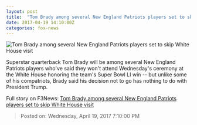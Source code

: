 ```yaml
---
layout: post
title:  "Tom Brady among several New England Patriots players set to skip White House visit"
date: 2017-04-19 14:10:00Z
categories: fox-news
---
```


![Tom Brady among several New England Patriots players set to skip White House visit](http://a57.foxnews.com/media2.foxnews.com/BrightCove/694940094001/2017/02/11/0/0/694940094001_5319767562001_5319769089001-vs.jpg?ve=1)

Superstar quarterback Tom Brady will be among several New England Patriots players who've said they won't attend Wednesday's ceremony at the White House honoring the team's Super Bowl LI win -- but unlike some of his compatriots, Brady said his decision not to go has nothing to do with President Trump.


Full story on F3News: [Tom Brady among several New England Patriots players set to skip White House visit](http://www.f3nws.com/n/qRNyMH)

> Posted on: Wednesday, April 19, 2017 7:10:00 PM
